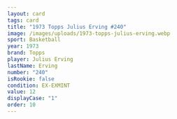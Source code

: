 ```yaml
---
layout: card
tags: card
title: "1973 Topps Julius Erving #240"
image: /images/uploads/1973-topps-julius-erving.webp
sport: Basketball
year: 1973
brand: Topps
player: Julius Erving
lastName: Erving
number: "240"
isRookie: false
condition: EX-EXMINT
value: 12
displayCase: "1"
order: 10
---
```


